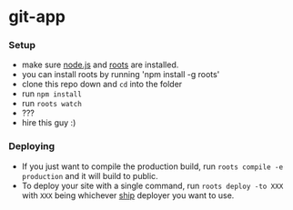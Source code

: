 # git-app



### Setup

- make sure [node.js](http://nodejs.org) and [roots](http://roots.cx) are installed.
- you can install roots by running 'npm install -g roots'
- clone this repo down and `cd` into the folder
- run `npm install`
- run `roots watch`
- ???
- hire this guy :)

### Deploying

- If you just want to compile the production build, run `roots compile -e production` and it will build to public.
- To deploy your site with a single command, run `roots deploy -to XXX` with `XXX` being whichever [ship](https://github.com/carrot/ship#usage) deployer you want to use.
